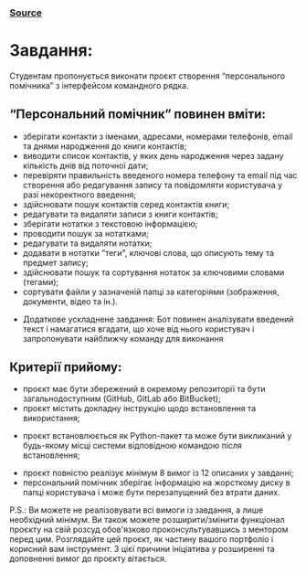 ### [Source](https://docs.google.com/document/d/1mPDcJ_7Pn29aqZ2e1lvypA__4cvCnHnAKQ70RoAkhxw/edit?usp=sharing)

# Завдання:

Студентам пропонується виконати проєкт створення “персонального помічника” з інтерфейсом командного рядка.

## “Персональний помічник” повинен вміти:
+ зберігати контакти з іменами, адресами, номерами телефонів, email та днями народження до книги контактів;
+ виводити список контактів, у яких день народження через задану кількість днів від поточної дати;
+ перевіряти правильність введеного номера телефону та email під час створення або редагування запису та повідомляти користувача у разі некоректного введення;
+ здійснювати пошук контактів серед контактів книги;
+ редагувати та видаляти записи з книги контактів;
+ зберігати нотатки з текстовою інформацією;
+ проводити пошук за нотатками;
+ редагувати та видаляти нотатки;
+ додавати в нотатки "теги", ключові слова, що описують тему та предмет запису;
+ здійснювати пошук та сортування нотаток за ключовими словами (тегами);
+ сортувати файли у зазначеній папці за категоріями (зображення, документи, відео та ін.).

* Додаткове ускладнене завдання: Бот повинен аналізувати введений текст і намагатися вгадати, що хоче від нього користувач і запропонувати найближчу команду для виконання

## Критерії прийому:
+ проєкт має бути збережений в окремому репозиторії та бути загальнодоступним (GitHub, GitLab або BitBucket);
+ проєкт містить докладну інструкцію щодо встановлення та використання;
* проєкт встановлюється як Python-пакет та може бути викликаний у будь-якому місці системи відповідною командою після встановлення;
+ проєкт повністю реалізує мінімум 8 вимог із 12 описаних у завданні;
+ персональний помічник зберігає інформацію на жорсткому диску в папці користувача і може бути перезапущений без втрати даних.

P.S.: Ви можете не реалізовувати всі вимоги із завдання, а лише необхідний мінімум. Ви також можете розширити/змінити функціонал проєкту на свій розсуд обов'язково проконсультувавшись з ментором перед цим. Розглядайте цей проєкт, як частину вашого портфоліо і корисний вам інструмент. З цієї причини ініціатива у розширенні та доповненні вимог до проєкту вітається.

